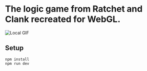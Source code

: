 # The logic game from Ratchet and Clank recreated for WebGL.
![Local GIF](./screenshots/prototype.gif)
## Setup
```node
npm install
npm run dev
```

